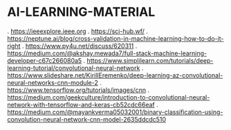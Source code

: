 # AI-LEARNING-MATERIAL
. https://ieeexplore.ieee.org
. https://sci-hub.wf/
. https://neptune.ai/blog/cross-validation-in-machine-learning-how-to-do-it-right
. https://www.py4u.net/discuss/620311
. https://medium.com/@akshay.mewada7/full-stack-machine-learning-developer-c67c266080a5
. https://www.simplilearn.com/tutorials/deep-learning-tutorial/convolutional-neural-network
. https://www.slideshare.net/KirillEremenko/deep-learning-az-convolutional-neural-networks-cnn-module-2
. https://www.tensorflow.org/tutorials/images/cnn
. https://medium.com/geekculture/introduction-to-convolutional-neural-network-with-tensorflow-and-keras-cb52cdc66eaf
. https://medium.com/@mayankverma05032001/binary-classification-using-convolution-neural-network-cnn-model-2635ddcdc510
